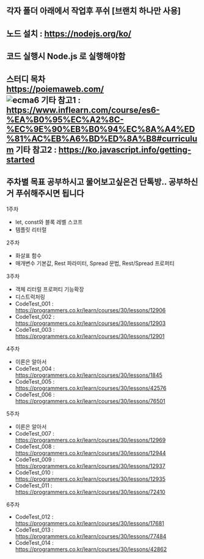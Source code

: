 
각자 폴더 아래에서 작업후 푸쉬 [브랜치 하나만 사용] <br>
--
노드 설치 : https://nodejs.org/ko/ <br>
--
코드 실행시 Node.js 로 실행해야함 <br>
--
스터디 목차 <br>
https://poiemaweb.com/<br>
![ecma6](https://user-images.githubusercontent.com/10968896/123768577-6a828500-d903-11eb-8ebb-ef03bf865740.png)
기타 참고1  : https://www.inflearn.com/course/es6-%EA%B0%95%EC%A2%8C-%EC%9E%90%EB%B0%94%EC%8A%A4%ED%81%AC%EB%A6%BD%ED%8A%B8#curriculum
기타 참고2  : https://ko.javascript.info/getting-started
--
주차별 목표 공부하시고 물어보고싶은건 단톡방.. 공부하신거 푸쉬해주시면 됩니다
--
1주차 <br>
  - let, const와 블록 레벨 스코프
  - 템플릿 리터럴
  
2주차 <br>
  - 화살표 함수
  - 매개변수 기본값, Rest 파라미터, Spread 문법, Rest/Spread 프로퍼티

3주차 <br>
  - 객체 리터럴 프로퍼티 기능확장
  - 디스트럭처링
  - CodeTest_001 : https://programmers.co.kr/learn/courses/30/lessons/12906
  - CodeTest_002 : https://programmers.co.kr/learn/courses/30/lessons/12903
  - CodeTest_003 : https://programmers.co.kr/learn/courses/30/lessons/12901

4주차 <br>
  - 이론은 알아서 
  - CodeTest_004 : https://programmers.co.kr/learn/courses/30/lessons/1845
  - CodeTest_005 : https://programmers.co.kr/learn/courses/30/lessons/42576
  - CodeTest_006 : https://programmers.co.kr/learn/courses/30/lessons/76501

5주차 <br>
  - 이론은 알아서 
  - CodeTest_007 : https://programmers.co.kr/learn/courses/30/lessons/12969
  - CodeTest_008 : https://programmers.co.kr/learn/courses/30/lessons/12944
  - CodeTest_009 : https://programmers.co.kr/learn/courses/30/lessons/12937
  - CodeTest_010 : https://programmers.co.kr/learn/courses/30/lessons/12935
  - CodeTest_011 : https://programmers.co.kr/learn/courses/30/lessons/72410

6주차 <br>
  - CodeTest_012 : https://programmers.co.kr/learn/courses/30/lessons/17681
  - CodeTest_013 : https://programmers.co.kr/learn/courses/30/lessons/77484
  - CodeTest_014 : https://programmers.co.kr/learn/courses/30/lessons/42862

